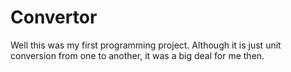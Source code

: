 # Convertor
Well this was my first programming project. Although it is just unit conversion from one to another, it was a big deal for me then.
